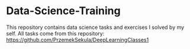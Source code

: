 # Data-Science-Training
This repository contains data science tasks and exercises I solved by my self.
All tasks come from this repository: https://github.com/PrzemekSekula/DeepLearningClasses1 

